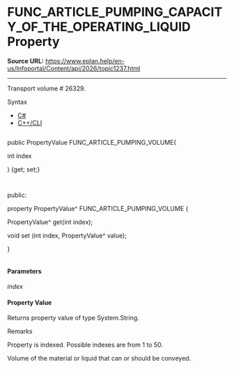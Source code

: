 # FUNC_ARTICLE_PUMPING_CAPACITY_OF_THE_OPERATING_LIQUID Property

**Source URL:** https://www.eplan.help/en-us/Infoportal/Content/api/2026/topic1237.html

---

Transport volume # 26329.

Syntax

- [C#](#i-syntax-CS)
- [C++/CLI](#i-syntax-CPP2005)

```
```
public PropertyValue FUNC_ARTICLE_PUMPING_VOLUME( 

   int index

) {get; set;}
```
```

```
```
public:

property PropertyValue^ FUNC_ARTICLE_PUMPING_VOLUME {

   PropertyValue^ get(int index);

   void set (int index, PropertyValue^ value);

}
```
```

#### Parameters

*index*

#### Property Value

Returns property value of type System.String.

Remarks

Property is indexed. Possible indexes are from 1 to 50.

Volume of the material or liquid that can or should be conveyed.
